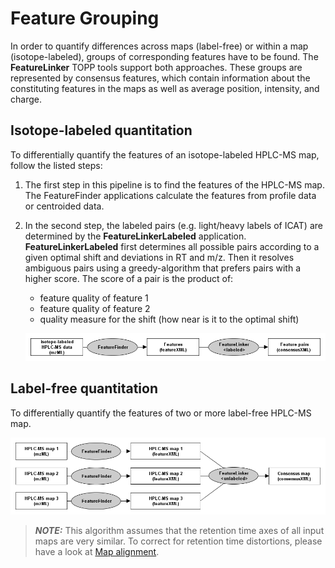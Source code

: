 Feature Grouping
================

In order to quantify differences across maps (label-free) or within a map (isotope-labeled), groups of corresponding
features have to be found. The **FeatureLinker** TOPP tools support both approaches. These groups are represented by
consensus features, which contain information about the constituting features in the maps as well as average position,
intensity, and charge.

## Isotope-labeled quantitation

To differentially quantify the features of an isotope-labeled HPLC-MS map, follow the listed steps:

1. The first step in this pipeline is to find the features of the HPLC-MS map. The FeatureFinder applications calculate
   the features from profile data or centroided data.
2. In the second step, the labeled pairs (e.g. light/heavy labels of ICAT) are determined by the **FeatureLinkerLabeled**
   application. **FeatureLinkerLabeled** first determines all possible pairs according to a given optimal shift and
   deviations in RT and m/z. Then it resolves ambiguous pairs using a greedy-algorithm that prefers pairs with a higher
   score. The score of a pair is the product of:

   - feature quality of feature 1
   - feature quality of feature 2
   - quality measure for the shift (how near is it to the optimal shift)

   ![](../../images/tutorials/topp/TOPP_labeled_quant.png)

## Label-free quantitation

To differentially quantify the features of two or more label-free HPLC-MS map.

![](../../images/tutorials/topp/TOPP_labelfree_quant.png)

> **_NOTE:_** This algorithm assumes that the retention time axes of all input maps are very similar. To correct for
retention time distortions, please have a look at [Map alignment](map-alignment.md).
